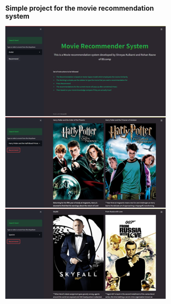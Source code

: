 ## Simple project for the movie recommendation system
![alt Movie Recommendation system](movies-recommender-system\movie_recommend1.PNG)
![alt Movie Recommendation system](movies-recommender-system\movie_recommend2.PNG)
![alt Movie Recommendation system](movies-recommender-system\movie_recommend3.PNG)